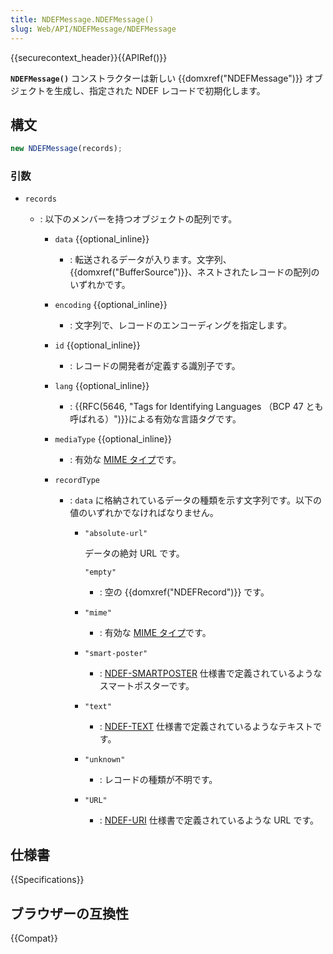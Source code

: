 ```yaml
---
title: NDEFMessage.NDEFMessage()
slug: Web/API/NDEFMessage/NDEFMessage
---
```


{{securecontext_header}}{{APIRef()}}

**`NDEFMessage()`** コンストラクターは新しい {{domxref("NDEFMessage")}} オブジェクトを生成し、指定された NDEF レコードで初期化します。

## 構文

```js
new NDEFMessage(records);
```

### 引数

- `records`

  - : 以下のメンバーを持つオブジェクトの配列です。

    - `data` {{optional_inline}}
      - : 転送されるデータが入ります。文字列、{{domxref("BufferSource")}}、ネストされたレコードの配列のいずれかです。
    - `encoding` {{optional_inline}}
      - : 文字列で、レコードのエンコーディングを指定します。
    - `id` {{optional_inline}}
      - : レコードの開発者が定義する識別子です。
    - `lang` {{optional_inline}}
      - : {{RFC(5646, "Tags for Identifying Languages （BCP 47 とも呼ばれる）")}}による有効な言語タグです。
    - `mediaType` {{optional_inline}}
      - : 有効な [MIME タイプ](/ja/docs/Web/HTTP/Basics_of_HTTP/MIME_types)です。
    - `recordType`

      - : `data` に格納されているデータの種類を示す文字列です。以下の値のいずれかでなければなりません。

        - `"absolute-url"`

          データの絶対 URL です。

          `"empty"`

          - : 空の {{domxref("NDEFRecord")}} です。

        - `"mime"`
          - : 有効な [MIME タイプ](/ja/docs/Web/HTTP/Basics_of_HTTP/MIME_types)です。
        - `"smart-poster"`
          - : [NDEF-SMARTPOSTER](https://w3c.github.io/web-nfc/#bib-ndef-smartposter) 仕様書で定義されているようなスマートポスターです。
        - `"text"`
          - : [NDEF-TEXT](https://w3c.github.io/web-nfc/#bib-ndef-text) 仕様書で定義されているようなテキストです。
        - `"unknown"`
          - : レコードの種類が不明です。
        - `"URL"`
          - : [NDEF-URI](https://w3c.github.io/web-nfc/#bib-ndef-uri) 仕様書で定義されているような URL です。

## 仕様書

{{Specifications}}

## ブラウザーの互換性

{{Compat}}
